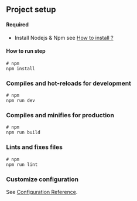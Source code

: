 
## Project setup
#### Required
- Install Nodejs & Npm see [How to install ?](https://medium.com/@supanniga/how-to-install-node-js-on-windows-10-ac772b33d18d)

#### How to run step
```
# npm
npm install
```

### Compiles and hot-reloads for development

```
# npm
npm run dev
```

### Compiles and minifies for production

```
# npm
npm run build
```

### Lints and fixes files

```
# npm
npm run lint
```

### Customize configuration

See [Configuration Reference](https://vitejs.dev/config/).
